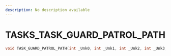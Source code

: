 ```yaml
---
description: No description available 
---
```


# TASKS\_TASK_GUARD_PATROL_PATH

```cpp
void TASK_GUARD_PATROL_PATH(int _Unk0, int _Unk1, int _Unk2, int _Unk3, int _Unk4, int _Unk5, int _Unk6);
```